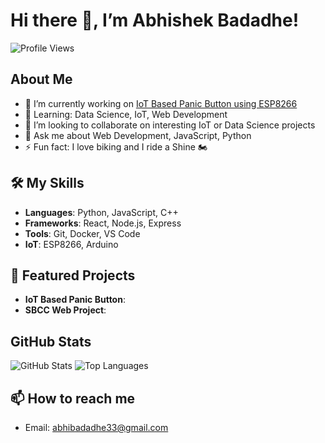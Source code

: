 # Hi there 👋, I’m Abhishek Badadhe!

![Profile Views](https://komarev.com/ghpvc/?username=abhibadadhe)

## About Me
- 🔭 I’m currently working on [IoT Based Panic Button using ESP8266](https://github.com/your_repo)
- 🌱 Learning: Data Science, IoT, Web Development
- 👯 I’m looking to collaborate on interesting IoT or Data Science projects
- 💬 Ask me about Web Development, JavaScript, Python
- ⚡ Fun fact: I love biking and I ride a Shine 🏍️

## 🛠️ My Skills
- **Languages**: Python, JavaScript, C++
- **Frameworks**: React, Node.js, Express
- **Tools**: Git, Docker, VS Code
- **IoT**: ESP8266, Arduino

## 🚀 Featured Projects
- **IoT Based Panic Button**: 
- **SBCC Web Project**: 

## GitHub Stats
![GitHub Stats](https://github-readme-stats.vercel.app/api?username=abhibadadhe&show_icons=true&theme=radical)
![Top Languages](https://github-readme-stats.vercel.app/api/top-langs/?username=abhibadadhe&layout=compact&theme=radical)

## 📫 How to reach me
- Email: abhibadadhe33@gmail.com
  
